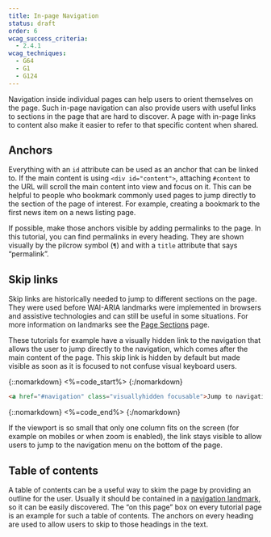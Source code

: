 ```yaml
---
title: In-page Navigation
status: draft
order: 6
wcag_success_criteria:
  - 2.4.1
wcag_techniques:
  - G64
  - G1
  - G124
---
```


Navigation inside individual pages can help users to orient themselves on the page. Such in-page navigation can also provide users with useful links to sections in the page that are hard to discover. A page with in-page links to content also make it easier to refer to that specific content when shared.

## Anchors

Everything with an `id` attribute can be used as an anchor that can be linked to. If the main content is using `<div id="content">`, attaching `#content` to the URL will scroll the main content into view and focus on it. This can be helpful to people who bookmark commonly used pages to jump directly to the section of the page of interest. For example, creating a bookmark to the first news item on a news listing page.

If possible, make those anchors visible by adding permalinks to the page. In this tutorial, you can find permalinks in every heading. They are shown visually by the pilcrow symbol (`¶`) and with a `title` attribute that says “permalink”.

## Skip links

Skip links are historically needed to jump to different sections on the page. They were used before WAI-ARIA landmarks were implemented in browsers and assistive technologies and can still be useful in some situations. For more information on landmarks see the [Page Sections](sections.html) page.

These tutorials for example have a visually hidden link to the navigation that allows the user to jump directly to the navigation, which comes after the main content of the page. This skip link is hidden by default but made visible as soon as it is focused to not confuse visual keyboard users.

{::nomarkdown}
<%=code_start%>
{:/nomarkdown}

~~~html
<a href="#navigation" class="visuallyhidden focusable">Jump to navigation</a>
~~~

{::nomarkdown}
<%=code_end%>
{:/nomarkdown}

If the viewport is so small that only one column fits on the screen (for example on mobiles or when zoom is enabled), the link stays visible to allow users to jump to the navigation menu on the bottom of the page.

## Table of contents

A table of contents can be a useful way to skim the page by providing an outline for the user. Usually it should be contained in a [navigation landmark](sections.html#navigation), so it can be easily discovered. The “on this page” box on every tutorial page is an example for such a table of contents. The anchors on every heading are used to allow users to skip to those headings in the text.

